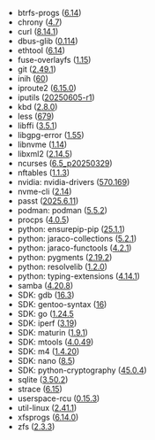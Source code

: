 - btrfs-progs ([6.14](https://github.com/kdave/btrfs-progs/releases/tag/v6.14))
- chrony ([4.7](https://listengine.tuxfamily.org/chrony.tuxfamily.org/chrony-announce/2025/06/msg00000.html))
- curl ([8.14.1](https://curl.se/ch/8.14.1.html))
- dbus-glib ([0.114](https://gitlab.freedesktop.org/dbus/dbus-glib/-/blob/master/NEWS?ref_type=heads#L8))
- ethtool ([6.14](https://git.kernel.org/pub/scm/network/ethtool/ethtool.git/commit/?id=fba608c5a8ac943ebff046f387ade9dd364eb5a7))
- fuse-overlayfs ([1.15](https://github.com/containers/fuse-overlayfs/releases/tag/v1.15))
- git ([2.49.1](https://raw.githubusercontent.com/git/git/master/Documentation/RelNotes/2.49.1.adoc))
- inih ([60](https://github.com/benhoyt/inih/releases/tag/r60))
- iproute2 ([6.15.0](https://git.kernel.org/pub/scm/network/iproute2/iproute2.git/commit/?id=401816cc9c7cde7b666d4befb06a10d6359c9688))
- iputils ([20250605-r1](https://github.com/iputils/iputils/releases/tag/20250605))
- kbd ([2.8.0](https://lore.kernel.org/kbd/aDmDTB_oRNU8UsWy@example.org/T/#u))
- less ([679](https://greenwoodsoftware.com/less/news.679.html))
- libffi ([3.5.1](https://github.com/libffi/libffi/releases/tag/v3.5.1))
- libgpg-error ([1.55](https://github.com/gpg/libgpg-error/releases/tag/libgpg-error-1.55))
- libnvme ([1.14](https://github.com/linux-nvme/libnvme/releases/tag/v1.14))
- libxml2 ([2.14.5](https://gitlab.gnome.org/GNOME/libxml2/-/tags/v2.14.5))
- ncurses ([6.5_p20250329](https://invisible-island.net/ncurses/announce.html))
- nftables ([1.1.3](https://www.netfilter.org/projects/nftables/files/changes-nftables-1.1.3.txt))
- nvidia: nvidia-drivers ([570.169](https://www.nvidia.com/en-us/drivers/details/247720/))
- nvme-cli ([2.14](https://github.com/linux-nvme/nvme-cli/releases/tag/v2.14))
- passt ([2025.6.11](https://passt.top/passt/commit/?id=0293c6f4a316baa561a9b43388906707f8cf7e81))
- podman: podman ([5.5.2](https://github.com/containers/podman/releases/tag/v5.5.2))
- procps ([4.0.5](https://gitlab.com/procps-ng/procps/-/blob/master/NEWS?ref_type=heads#L30))
- python: ensurepip-pip ([25.1.1](https://pip.pypa.io/en/stable/news/#v25-1-1))
- python: jaraco-collections ([5.2.1](https://github.com/jaraco/jaraco.collections/releases/tag/v5.2.1))
- python: jaraco-functools ([4.2.1](https://github.com/jaraco/jaraco.functools/releases/tag/v4.2.1))
- python: pygments ([2.19.2](https://pygments.org/docs/changelog/#version-2-19-2))
- python: resolvelib ([1.2.0](https://github.com/sarugaku/resolvelib/blob/main/CHANGELOG.rst#120-2025-06-26))
- python: typing-extensions ([4.14.1](https://github.com/python/typing_extensions/releases/tag/4.14.1))
- samba ([4.20.8](https://www.samba.org/samba/history/samba-4.20.8.html))
- SDK: gdb ([16.3](https://lists.gnu.org/archive/html/info-gnu/2025-04/msg00014.html))
- SDK: gentoo-syntax ([16](https://github.com/gentoo/gentoo-syntax/releases/tag/v16))
- SDK: go ([1.24.5](https://go.dev/doc/devel/release#go1.24.minor)
- SDK: iperf ([3.19](https://github.com/esnet/iperf/releases/tag/3.19))
- SDK: maturin ([1.9.1](https://github.com/PyO3/maturin/blob/main/Changelog.md#191))
- SDK: mtools ([4.0.49](https://www.gnu.org/software/mtools/manual/mtools.html))
- SDK: m4 ([1.4.20](https://lists.gnu.org/archive/html/m4-discuss/2025-05/msg00002.html))
- SDK: nano ([8.5](https://lists.gnu.org/archive/html/info-gnu/2025-06/msg00003.html))
- SDK: python-cryptography ([45.0.4](https://cryptography.io/en/latest/changelog/#v45-0-5))
- sqlite ([3.50.2](https://sqlite.org/releaselog/3_50_2.html))
- strace ([6.15](https://github.com/strace/strace/releases/tag/v6.15))
- userspace-rcu ([0.15.3](https://lkml.org/lkml/2025/5/14/1580))
- util-linux ([2.41.1](https://github.com/util-linux/util-linux/blob/master/Documentation/releases/v2.41-ReleaseNotes))
- xfsprogs ([6.14.0](https://lkml.org/lkml/2025/4/14/1443))
- zfs ([2.3.3](https://github.com/openzfs/zfs/releases/tag/zfs-2.3.3))
